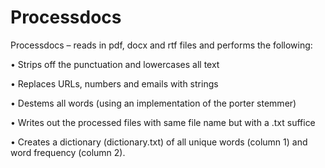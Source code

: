 # Processdocs
Processdocs – reads in pdf, docx and rtf files and performs the following:

•	Strips off the punctuation and lowercases all text

•	Replaces URLs, numbers and emails with strings

•	Destems all words (using an implementation of the porter stemmer)

•	Writes out the processed files with same file name but with a .txt suffice

•	Creates a dictionary (dictionary.txt) of all unique words (column 1) and word frequency (column 2).

